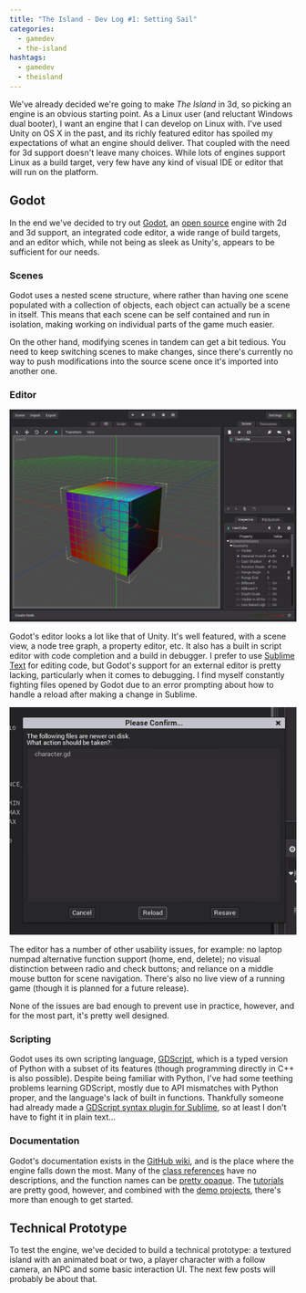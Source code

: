```yaml
---
title: "The Island - Dev Log #1: Setting Sail"
categories:
  - gamedev
  - the-island
hashtags:
  - gamedev
  - theisland
---
```

We've already decided we're going to make *The Island* in 3d, so picking an engine is an obvious starting point. As a Linux user (and reluctant Windows dual booter), I want an engine that I can develop on Linux with. I've used Unity on OS X in the past, and its richly featured editor has spoiled my expectations of what an engine should deliver. That coupled with the need for 3d support doesn't leave many choices. While lots of engines support Linux as a build target, very few have any kind of visual IDE or editor that will run on the platform.


## Godot

In the end we've decided to try out [Godot](http://www.godotengine.org/), an [open source](https://github.com/okamstudio/godot) engine with 2d and 3d support, an integrated code editor, a wide range of build targets, and an editor which, while not being as sleek as Unity's, appears to be sufficient for our needs.


### Scenes

Godot uses a nested scene structure, where rather than having one scene populated with a collection of objects, each object can actually be a scene in itself. This means that each scene can be self contained and run in isolation, making working on individual parts of the game much easier.

On the other hand, modifying scenes in tandem can get a bit tedious. You need to keep switching scenes to make changes, since there's currently no way to push modifications into the source scene once it's imported into another one.


### Editor

![Godot test scene](/images/blog/godot-test-scene.png)

Godot's editor looks a lot like that of Unity. It's well featured, with a scene view, a node tree graph, a property editor, etc. It also has a built in script editor with code completion and a build in debugger. I prefer to use [Sublime Text](http://www.sublimetext.com/) for editing code, but Godot's support for an external editor is pretty lacking, particularly when it comes to debugging. I find myself constantly fighting files opened by Godot due to an error prompting about how to handle a reload after making a change in Sublime.

![Do you want to revert that change?](/images/blog/godot-reload-prompt.png)

The editor has a number of other usability issues, for example: no laptop numpad alternative function support (home, end, delete); no visual distinction between radio and check buttons; and reliance on a middle mouse button for scene navigation. There's also no live view of a running game (though it is planned for a future release).

None of the issues are bad enough to prevent use in practice, however, and for the most part, it's pretty well designed.


### Scripting

Godot uses its own scripting language, [GDScript](https://github.com/okamstudio/godot/wiki/gdscript), which is a typed version of Python with a subset of its features (though programming directly in C++ is also possible). Despite being familiar with Python, I've had some teething problems learning GDScript, mostly due to API mismatches with Python proper, and the language's lack of built in functions. Thankfully someone had already made a [GDScript syntax plugin for Sublime](https://github.com/beefsack/GDScript-sublime), so at least I don't have to fight it in plain text...


### Documentation

Godot's documentation exists in the [GitHub wiki](https://github.com/okamstudio/godot/wiki), and is the place where the engine falls down the most. Many of the [class references](https://github.com/okamstudio/godot/wiki/class_list) have no descriptions, and the function names can be [pretty opaque](https://github.com/okamstudio/godot/wiki/class_physicsserver). The [tutorials](https://github.com/okamstudio/godot/wiki#tutorials) are pretty good, however, and combined with the [demo projects](https://github.com/okamstudio/godot/tree/master/demos), there's more than enough to get started.


## Technical Prototype

To test the engine, we've decided to build a technical prototype: a textured island with an animated boat or two, a player character with a follow camera, an NPC and some basic interaction UI. The next few posts will probably be about that.
